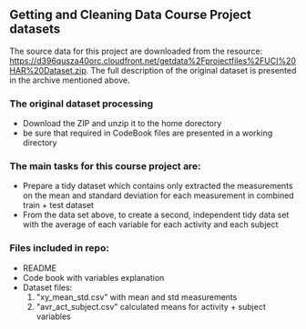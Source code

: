 ## Getting and Cleaning Data Course Project datasets

The source data for this project are downloaded from the resource:
https://d396qusza40orc.cloudfront.net/getdata%2Fprojectfiles%2FUCI%20HAR%20Dataset.zip. 
The full description of the original dataset is presented in the archive mentioned above.

### The original dataset processing

* Download the ZIP and unzip it to the home dorectory
* be sure that required in CodeBook files are presented in a working directory

### The main tasks for this course project are:

* Prepare a tidy dataset which contains only extracted the measurements on the mean and standard deviation for each measurement in combined train + test dataset
* From the data set above, to create a second, independent tidy data set with the average of each variable for each activity and each subject

### Files included in repo:

* README
* Code book with variables explanation
* Dataset files:
    1. "xy_mean_std.csv" with mean and std measurements
    2. "avr_act_subject.csv" calculated means for activity + subject variables